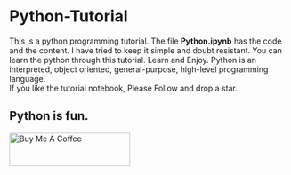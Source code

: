 # Python-Tutorial
This is a python programming tutorial. The file **Python.ipynb** has the code and the content. I have tried to keep it simple and doubt resistant. You can learn the python through this tutorial. Learn and Enjoy.
Python is an interpreted, object oriented, general-purpose, high-level programming language. \
If you like the tutorial notebook, Please Follow and drop a star.
## Python is fun.

<a href="https://www.buymeacoffee.com/cosmictechie" target="_blank"><img src="BMCB.png" alt="Buy Me A Coffee" style="height: 60px !important;width: 217px !important;" ></a>
